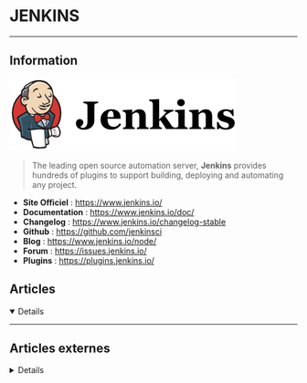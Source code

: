 # JENKINS
---

## <i class="fa-solid fa-hashtag"></i> Information

![Logo](../../_media/apps/jenkins/jenkins_logo.png ':size=250 :no-zoom')


> <i class="fa-solid fa-quote-left"></i> The leading open source automation server, **Jenkins** provides hundreds of plugins to support building, deploying and automating any project. <i class="fa-solid fa-quote-left fa-rotate-180"></i>


- <i class="fa-solid fa-globe"></i> **Site Officiel** : https://www.jenkins.io/
- <i class="fa-solid fa-book"></i> **Documentation** : https://www.jenkins.io/doc/
- <i class="fa-solid fa-file-circle-question"></i> **Changelog** : https://www.jenkins.io/changelog-stable
- <i class="fa-brands fa-github"></i> **Github** : https://github.com/jenkinsci
- <i class="fab fa-blogger-b"></i> **Blog** : https://www.jenkins.io/node/
- <i class="fas fa-comments"></i> **Forum** : https://issues.jenkins.io/
- <i class="fas fa-tools"></i> **Plugins** : https://plugins.jenkins.io/


## <i class="fa-regular fa-newspaper"></i> Articles

<details open>

</details>

---

## <i class="fa-solid fa-glasses"></i> Articles externes

<details>

- [3 best practices for continuous integration and deployment](https://opensource.com/article/18/11/best-practices-cicd)
- [5 principles for deploying your API from a CI/CD pipeline](https://developers.redhat.com/blog/2019/07/26/5-principles-for-deploying-your-api-from-a-ci-cd-pipeline/)
- [A DBA’s first steps in Jenkins](https://technology.amis.nl/2018/04/12/a-dbas-first-steps-in-jenkins/)
- [A developer's guide to CI/CD and GitOps with Jenkins Pipelines](https://developers.redhat.com/articles/2022/01/13/developers-guide-cicd-and-gitops-jenkins-pipelines?sc_cid=7013a000002q9UTAAY#)
- [A Tutorial on Integrating Jenkins with Selenium WebDriver](https://opensourceforu.com/2018/10/a-tutorial-on-integrating-jenkins-with-selenium-webdriver/)
- [An easier way to create custom Jenkins containers](https://developers.redhat.com/blog/2020/06/04/an-easier-way-to-create-custom-jenkins-containers/)
- [An Overview of Jenkins](https://opensourceforu.com/2019/07/an-overview-of-jenkins/)
- [API Builder: A Simple CI/CD Implementation – Part 1](https://dzone.com/articles/api-builder-a-simple-cicd-implementation-part-1)
- [Appliquer les principes de CI/CD aux migrations SQL avec Jenkins et un peu de bash](https://www.mon-code.net/article/122/Appliquer-les-principes-de-CI-CD-aux-migrations-SQL-avec-Jenkins-et-un-peu-de-bash)
- [Appliquer les principes de CI/CD aux migrations SQL avec Jenkins et un peu de bash](https://www.mon-code.net/article/122/Appliquer-les-principes-de-CI-CD-aux-migrations-SQL-avec-Jenkins-et-un-peu-de-bash)
- [Automate your Git host key verification setup in Jenkins](https://developers.redhat.com/articles/2023/09/28/automate-your-git-host-key-verification-setup-jenkins)
- [Building a Continuous Delivery Pipeline Using Jenkins](https://dzone.com/articles/building-a-continuous-delivery-pipeline-using-jenk)
- [Building a Continuous Delivery Pipeline With Git and Jenkins](https://dzone.com/articles/building-a-continuous-delivery-pipeline-with-git-a)
- [Building the DevOps Pipeline with Jenkins](https://www.opensourceforu.com/2020/07/building-the-devops-pipeline-with-jenkins/)
- [Comment installer Jenkins sur Ubuntu 20.04](https://www.digitalocean.com/community/tutorials/how-to-install-jenkins-on-ubuntu-20-04-fr)
- [Continuous Integration for Hybrid Apps Using Jenkins](https://opensourceforu.com/2018/11/continuous-integration-for-hybrid-apps-using-jenkins/)
- [Continuous Integration Game](https://blog.sodifrance.fr/continuous-integration-game/)
- [Create Your First CI/CD Pipeline on Kubernetes With Jenkins](https://www.digitalocean.com/community/tech_talks/create-your-first-ci-cd-pipeline-on-kubernetes-with-jenkins)
- [Deploy Helm charts with Jenkins CI/CD in Red Hat OpenShift 4](https://developers.redhat.com/articles/2021/05/24/deploy-helm-charts-jenkins-cicd-red-hat-openshift-4?sc_cid=7013a000002q3X8AAI)
- [Deploy your API from a Jenkins Pipeline](https://developers.redhat.com/blog/2019/07/30/deploy-your-api-from-a-jenkins-pipeline/)
- [Docker et Jenkins dans un bateau](https://blog.sodifrance.fr/docker-et-jenkins-dans-un-bateau/)
- [Dockerizing Jenkins: Securing Passwords With docker-compose, docker-secret and Jenkins Credentials Plugin](https://dzone.com/articles/securing-password-with-docker-compose-docker-secre)
- [Easily Automate Your CI/CD Pipeline With Jenkins, Helm, and Kubernetes](https://dzone.com/articles/easily-automate-your-cicd-pipeline-with-jenkins-he)
- [Envoyer un mail personnalisé à la suite d’un build Jenkins](https://blog.sodifrance.fr/envoyer-un-mail-personnalise-a-la-suite-dun-build-jenkins/)
- [Exploring Jenkins X: The Benefits of Encapsulation](https://dzone.com/articles/exploring-jenkins-x-the-benefits-of-encapsulation)
- [Get Started with Jenkins 2.0: Pipeline as Code](https://opensourceforu.com/2017/12/get-started-with-jenkins-2-0-pipeline-as-code/)
- [Getting started with Jenkins Configuration as Code](https://opensource.com/article/20/4/jcasc-jenkins)
- [Getting started with Jenkins on Ubuntu 20.04](https://linuxhint.com/install_jenkins_ubuntu/)
- [Getting started with Jenkins Pipelines](https://opensource.com/article/18/4/jenkins-pipelines-with-cucumber)
- [Getting started with Jenkins X](https://opensource.com/article/18/11/getting-started-jenkins-x)
- [Getting Started With Jenkins: The Ultimate Guide](https://dzone.com/articles/getting-started-with-jenkins-the-ultimate-guide)
- [How To Automate Jenkins Job Configuration Using Job DSL](https://www.digitalocean.com/community/tutorials/how-to-automate-jenkins-job-configuration-using-job-dsl)
- [How To Automate Jenkins Setup with Docker and Jenkins Configuration as Code](https://www.digitalocean.com/community/tutorials/how-to-automate-jenkins-setup-with-docker-and-jenkins-configuration-as-code)
- [How To Backup Jenkins Data And Configurations](https://devopscube.com/jenkins-backup-data-configurations/)
- [How to Change a Job Configuration Without Worrying](https://dzone.com/articles/how-to-change-a-job-configuration-without-worrying)
- [How To Configure Jenkins with SSL Using an Nginx Reverse Proxy on Ubuntu 18.04](https://www.digitalocean.com/community/tutorials/how-to-configure-jenkins-with-ssl-using-an-nginx-reverse-proxy-on-ubuntu-18-04)
- [How To Configure Jenkins with SSL Using an Nginx Reverse Proxy on Ubuntu 20.04](https://www.digitalocean.com/community/tutorials/how-to-configure-jenkins-with-ssl-using-an-nginx-reverse-proxy-on-ubuntu-20-04)
- [How to Create a Jenkins Declarative Pipeline](https://dzone.com/articles/how-to-create-jenkins-declarative-pipeline)
- [How to define build name and description in Jenkins](https://sleeplessbeastie.eu/2021/01/29/how-to-define-build-name-and-description-in-jenkins/)
- [How to disable concurrent builds in Jenkins](https://sleeplessbeastie.eu/2021/03/15/how-to-disable-concurrent-builds-in-jenkins/)
- [How to force specific language in Jenkins](https://sleeplessbeastie.eu/2021/01/13/how-to-force-specific-language-in-jenkins/)
- [How to Install a Jenkins Plugin in 5 Minutes](https://dzone.com/articles/how-to-install-a-jenkins-plugin-in-5-minutes)
- [How To Install And Configure Jenkins 2 On Centos/Redhat Servers](https://devopscube.com/install-configure-jenkins-2-centos-redhat-servers/)
- [How To Install And Configure Jenkins 2.0 – Getting Started](https://devopscube.com/install-configure-jenkins-2-0/)
- [How to Install and Configure Jenkins on Ubuntu 20.04](https://www.linuxtechi.com/install-configure-jenkins-ubuntu-20-04/)
- [How to Install Jenkins Automation Server with Apache on Ubuntu 18.04](https://www.howtoforge.com/tutorial/ubuntu-jenkins-automation-server/)
- [How to Install Jenkins Automation Server with Apache on Ubuntu 20.04](https://www.howtoforge.com/tutorial/ubuntu-jenkins-automation-server/)
- [How to Install Jenkins on AlmaLinux 8](https://www.howtoforge.com/how-to-install-jenkins-on-almalinux-8/)
- [How to Install Jenkins on CentOS 7](https://hostpresto.com/community/tutorials/how-to-install-jenkins-on-centos-7/)
- [How To Install Jenkins on CentOS 7](https://linuxize.com/post/how-to-install-jenkins-on-centos-7/)
- [How to Install Jenkins on CentOS 8](https://linuxize.com/post/how-to-install-jenkins-on-centos-8/)
- [How to install Jenkins on CentOS and connect it to GitHub](https://www.howtoforge.com/how-to-install-jenkins-on-centos-and-connect-it-to-github/)
- [How to Install Jenkins on Debian 10 Linux](https://linuxize.com/post/how-to-install-jenkins-on-debian-10/)
- [How to Install Jenkins on Debian 11](https://www.howtoforge.com/how-to-install-jenkins-on-debian-11/)
- [How To Install Jenkins on Debian 9](https://linuxize.com/post/how-to-install-jenkins-on-debian-9/)
- [How To Install Jenkins on Kubernetes](https://www.digitalocean.com/community/tutorials/how-to-install-jenkins-on-kubernetes)
- [How to Install Jenkins on Rocky Linux 8](https://www.howtoforge.com/how-to-install-jenkins-on-rocky-linux-8/)
- [How To Install Jenkins on Ubuntu 18.04](https://linuxize.com/post/how-to-install-jenkins-on-ubuntu-18-04/)
- [How To Install Jenkins on Ubuntu 18.04](https://www.digitalocean.com/community/tutorials/how-to-install-jenkins-on-ubuntu-18-04)
- [How to Install Jenkins on Ubuntu 20.04](https://linuxize.com/post/how-to-install-jenkins-on-ubuntu-20-04/)
- [How To Install Jenkins on Ubuntu 20.04](https://www.digitalocean.com/community/tutorials/how-to-install-jenkins-on-ubuntu-20-04)
- [How To Install Jenkins on Ubuntu 20.04/18.04](https://www.tecmint.com/install-jenkins-on-ubuntu/)
- [How to install Jenkins using a .war file on AWS EC2 Ubuntu 20.04 instance](https://www.howtoforge.com/how-to-install-jenkins-using-a-war-file-on-aws-ec2-ubuntu-instance/)
- [How to Install Jenkins with Docker on Ubuntu 18.04](https://linuxhint.com/install_jenkins_docker_ubuntu/)
- [How to Integrate Your GitHub Repository to Your Jenkins Project](https://dzone.com/articles/how-to-integrate-your-github-repository-to-your-je)
- [How to Run Jenkins Server in Docker Container with Systemd](https://www.linuxtechi.com/run-jenkins-docker-container-systemd/)
- [How to Set Up Jenkins on Kubernetes](https://dzone.com/articles/how-to-set-up-jenkins-on-kubernetes)
- [How To Setup AWS ECS Cluster As Build Slave For Jenkins](https://devopscube.com/setup-ecs-cluster-as-build-slave-jenkins/)
- [How To Setup Custom UI Theme For Jenkins](https://devopscube.com/setup-custom-materialized-ui-theme-jenkins/)
- [How To Setup Docker Containers As Build Slaves For Jenkins](https://devopscube.com/docker-containers-as-build-slaves-jenkins/)
- [How to Setup Jenkins Master and Slave on Ubuntu 18.04 LTS](https://www.howtoforge.com/tutorial/ubuntu-jenkins-master-slave/)
- [How to Setup Jenkins on CentOS 8 / RHEL 8](https://www.linuxtechi.com/setup-jenkins-on-centos-8-rhel-8/)
- [How To Setup Jenkins On Kubernetes Cluster – Beginners Guide](https://devopscube.com/setup-jenkins-on-kubernetes-cluster/)
- [How To Setup Slaves On Jenkins 2.0 Using Password And Ssh Keys](https://devopscube.com/setup-slaves-on-jenkins-2/)
- [How to store AWS user access key and secret key in Jenkins](https://www.howtoforge.com/how-to-store-aws-user-access-key-and-secret-key-in-jenkins/)
- [How to Use the Jenkins Scripted Pipeline](https://dzone.com/articles/how-to-use-the-jenkins-scripted-pipeline)
- [Implement CI/CD for Multibranch Pipeline in Jenkins](https://dzone.com/articles/implement-ci-for-multibranch-pipeline-in-jenkins)
- [Install Jenkins on Kubernetes](https://linoxide.com/containers/install-jenkins-on-kubernetes/)
- [Integrating Jenkins With Microsoft Teams](https://dzone.com/articles/configure-jenkins-notifications-with-microsoft-tea)
- [Integration of a Simple Docker Workflow with Jenkins Pipeline](https://opensourceforu.com/2018/05/integration-of-a-simple-docker-workflow-with-jenkins-pipeline/)
- [Intro to Jenkins Pipelines and Publishing Over SSH](https://dzone.com/articles/intro-to-jenkins-pipeline-and-using-publish-over-s)
- [Introduction to Jenkins (LFS167x)](https://training.linuxfoundation.org/training/introduction-to-jenkins-lfs167/?utm_source=lftraining&utm_medium=twitter&utm_campaign=mooc)
- [Is Your Cluster Ready for Jenkins X?](https://dzone.com/articles/is-your-cluster-ready-for-jenkins-x)
- [Jenkins 2.0 pipeline: Scripting active parameters for SCM](https://technology.amis.nl/2018/09/16/jenkins-2-0-pipeline-scripting-active-parameters-for-scm/)
- [Jenkins à l'épreuve du Cloud Native](https://blog.wescale.fr/2020/06/19/jenkins-a-lepreuve-du-cloud-native/)
- [Jenkins Build Monitoring with the ELK Stack and Logz.io](https://logz.io/blog/jenkins-build-monitoring/)
- [Jenkins Configuration as Code: Look Ma, No Hands!](https://dzone.com/articles/jenkins-configuration-as-code-look-ma-no-hands)
- [Jenkins Configuration as Code: Plugins](https://dzone.com/articles/jenkins-configuration-as-code-plugins)
- [Jenkins Configuration as Code: Sensitive Data](https://dzone.com/articles/jenkins-configuration-as-code-sensitive-data)
- [Jenkins for CI Is Dead: Why Do People Hate It and What’s the Alternative?](https://towardsdatascience.com/jenkins-for-ci-is-dead-why-do-people-hate-it-and-whats-the-alternative-8d8b6b88fdba)
- [Jenkins Installation and Configuration Steps on RHEL 7/Centos 7](https://arkit.co.in/jenkins-installation-on-rhel-7/)
- [Jenkins Log Analysis with the ELK Stack](https://logz.io/blog/jenkins-elk-stack/)
- [Jenkins Log Monitoring With ELK](https://dzone.com/articles/jenkins-log-monitoring-with-elk)
- [Jenkins Pipeline Groovy Script - Part 1: Creating Gitlab Group](https://dzone.com/articles/part-1-jenkins-groovy-to-create-gitlab-groups)
- [Jenkins Tutorial For Beginners – Getting Started Guide](https://devopscube.com/jenkins-2-tutorials-getting-started-guide/)
- [Jenkins: Publish Maven Artifacts to Nexus OSS Using Pipelines or Maven Jobs](https://dzone.com/articles/jenkins-publish-maven-artifacts-to-nexus-oss-using)
- [KNOLX: An Introduction to Jenkins [Video]](https://dzone.com/articles/knolx-an-introduction-to-jenkins-video)
- [Parameterize Jenkinsfile in MultiBranch Jobs](https://dzone.com/articles/parameterize-jenkinsfile-in-multibranch-jobs)
- [Pipeline as a Code: A Brief Look at Blue Ocean](https://opensourceforu.com/2019/07/pipeline-as-a-code-a-brief-look-at-blue-ocean/)
- [Publishing Artifacts to Sonatype Nexus Using Jenkins Pipelines](https://dzone.com/articles/publishing-artifacts-to-sonatype-nexus-using-jenki)
- [Recevoir les notification Jenkins dans un chanel Slack](https://blog.sodifrance.fr/recevoir-les-notification-jenkins-dans-un-chanel-slack/)
- [Running Jenkins builds in containers](https://opensource.com/article/18/4/running-jenkins-builds-containers)
- [Running Jenkins builds in containers](https://opensource.com/article/18/4/running-jenkins-builds-containers)
- [Scaling Jenkins With Kubernetes](https://dzone.com/articles/scaling-jenkins-with-kubernetes)
- [Setup Jenkins Master And Build Slaves As Docker Container](https://devopscube.com/jenkins-master-build-slaves-docker-container/)
- [Using Jenkins to Create a Pipeline for Android Applications](https://opensourceforu.com/2018/02/using-jenkins-to-create-a-pipeline-for-android-applications/)

</details>
